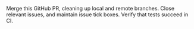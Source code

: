Merge this GitHub PR, cleaning up local and remote branches. Close relevant issues, and maintain issue tick boxes. Verify that tests succeed in CI.
